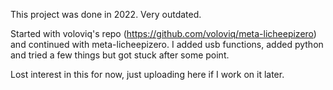 This project was done in 2022. Very outdated.

Started with voloviq's repo (https://github.com/voloviq/meta-licheepizero) and continued with meta-licheepizero.
I added usb functions, added python and tried a few things but got stuck after some point.

Lost interest in this for now, just uploading here if I work on it later.
